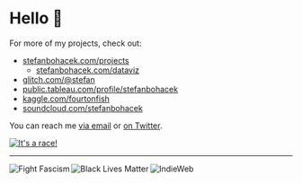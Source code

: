 # Hello 👋

For more of my projects, check out:

- [stefanbohacek.com/projects](https://stefanbohacek.com/projects/)
  - [stefanbohacek.com/dataviz](https://stefanbohacek.com/dataviz/)
- [glitch.com/@stefan](https://glitch.com/@stefan)
- [public.tableau.com/profile/stefanbohacek](https://public.tableau.com/profile/stefanbohacek#!/)
- [kaggle.com/fourtonfish](https://www.kaggle.com/fourtonfish)
- [soundcloud.com/stefanbohacek](https://soundcloud.com/stefanbohacek)

You can reach me [via email](mailto:stefan@stefanbohacek.com) or [on Twitter](https://twitter.com/stefanbohacek).

[![It's a race!](https://stefanbohacek.com/wp-content/uploads/2019/11/curl-race.gif)](https://stefanbohacek.com/project/node-web-console/)
<hr/>
<a href="https://fightfascism.glitch.me/">
  <img align="left" alt="Fight Fascism" title="Fight fascism! Design by Angus Johnston" src="https://stefanbohacek.com/wp-content/uploads/2020/09/fight-fascism-140px.png">
</a>
<a href="https://blacklivesmatter.com/">
  <img align="left" alt="Black Lives Matter" title="Black Lives Matter logo" src="https://stefanbohacek.com/wp-content/uploads/2020/09/black-lives-matter-140px.png">
</a>
<a href="https://indieweb.org/">
  <img align="left" alt="IndieWeb" title="Support #indieweb!" src="https://stefanbohacek.com/wp-content/themes/stefanbohacek/images/other/indiewebcamp-black.png">
</a>
